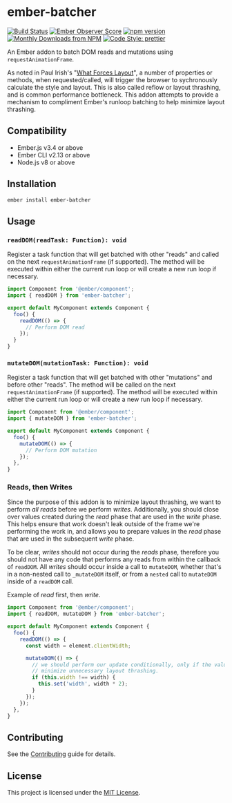 # ember-batcher

[![Build Status](https://travis-ci.com/ember-batcher/ember-batcher.svg?branch=master)](https://travis-ci.com/ember-batcher/ember-batcher)
[![Ember Observer Score](https://emberobserver.com/badges/ember-batcher.svg)](https://emberobserver.com/addons/ember-batcher)
[![npm version](https://badge.fury.io/js/ember-batcher.svg)](https://badge.fury.io/js/ember-batcher)
[![Monthly Downloads from NPM](https://img.shields.io/npm/dm/ember-batcher.svg?style=flat-square)](https://www.npmjs.com/package/ember-batcher)
[![Code Style: prettier](https://img.shields.io/badge/code_style-prettier-ff69b4.svg?style=flat-square)](#badge)

An Ember addon to batch DOM reads and mutations using `requestAnimationFrame`.

As noted in Paul Irish's "[What Forces Layout](https://gist.github.com/paulirish/5d52fb081b3570c81e3a)", a number of properties or methods, when requested/called, will trigger the browser to sychronously calculate the style and layout. This is also called reflow or layout thrashing, and is common performance bottleneck. This addon attempts to provide a mechanism to compliment Ember's runloop batching to help minimize layout thrashing.

## Compatibility

- Ember.js v3.4 or above
- Ember CLI v2.13 or above
- Node.js v8 or above

## Installation

```bash
ember install ember-batcher
```

## Usage

### `readDOM(readTask: Function): void`

Register a task function that will get batched with other "reads" and called on the next `requestAnimationFrame` (if supported). The method will be executed within either the current run loop or will create a new run loop if necessary.

```js
import Component from '@ember/component';
import { readDOM } from 'ember-batcher';

export default MyComponent extends Component {
  foo() {
    readDOM(() => {
      // Perform DOM read
    });
  }
}
```

### `mutateDOM(mutationTask: Function): void`

Register a task function that will get batched with other "mutations" and before other "reads". The method will be called on the next `requestAnimationFrame` (if supported). The method will be executed within either the current run loop or will create a new run loop if necessary.

```js
import Component from '@ember/component';
import { mutateDOM } from 'ember-batcher';

export default MyComponent extends Component {
  foo() {
    mutateDOM(() => {
      // Perform DOM mutation
    });
  },
}
```

### Reads, then Writes

Since the purpose of this addon is to minimize layout thrashing, we want to perform _all_ _reads_ before we perform _writes_. Additionally, you should close over values created during the _read_ phase that are used in the _write_ phase. This helps ensure that work doesn't leak outside of the frame we're performing the work in, and allows you to prepare values in the _read_ phase that are used in the subsequent _write_ phase.

To be clear, _writes_ should not occur during the _reads_ phase, therefore you should not have any code that performs any reads from within the callback of `readDOM`. All _writes_ should occur inside a call to `mutateDOM`, whether that's in a non-nested call to `_mutateDOM` itself, or from a `nested` call to `mutateDOM` inside of a `readDOM` call.

Example of _read_ first, then _write_.

```js
import Component from '@ember/component';
import { readDOM, mutateDOM } from 'ember-batcher';

export default MyComponent extends Component {
  foo() {
    readDOM(() => {
      const width = element.clientWidth;

      mutateDOM(() => {
        // we should perform our update conditionally, only if the value of width changes. This helps
        // minimize unnecessary layout thrashing.
        if (this.width !== width) {
          this.set('width', width * 2);
        }
      });
    });
  },
}
```

## Contributing

See the [Contributing](CONTRIBUTING.md) guide for details.

## License

This project is licensed under the [MIT License](LICENSE.md).
